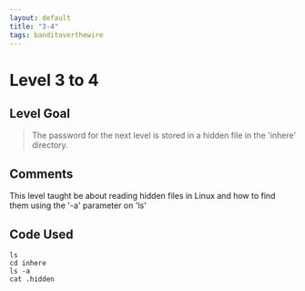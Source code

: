 ```yaml
---
layout: default
title: "3-4"
tags: banditoverthewire
---
```


# Level 3 to 4

## Level Goal
> The password for the next level is stored in a hidden file in the 'inhere' directory.

## Comments
This level taught be about reading hidden files in Linux and how to find them using the '-a' parameter on 'ls'

Code Used
------
```shell
ls
cd inhere
ls -a
cat .hidden
```
